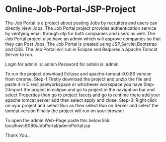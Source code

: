 # Online-Job-Portal-JSP-Project

The Job Portal is a project about posting Jobs by recruiters and users can directly view Jobs.
The Job Portal project provides authentication service by verifying email through otp for both companies and users as well. 
The Job Portal project also have an admin which will approve companies so that they can Post Jobs. 
The Job Portal is created using JSP,Servlet,Bootstrap and CSS. 
The Job Portal will run in Eclipse and Requires a Apache Tomcat Server to run.

Login for admin is: admin Password for admin is :admin

To run the project download Eclipse and apache-tomcat-9.0.86 version from chrome.
Step-1:Firstly download the project and unzip the file and paste it in C:\eclipse\workspace or whichever workspace you have
Step-2:Import the project in eclipse and go to project in the navigation bar and select Properties then go to project facets and go to runtime there add your apache tomcat server add then select apply and close.
Step-3: Right click on oyur project and select Run as then select Run on Server and select the tomcat version 
Finally the project will run on your browser

To open the admin Web-Page paste this below link:
localhost:8080/JobPortal/adminPortal.jsp

Thank You...
